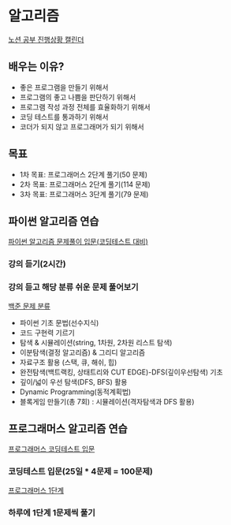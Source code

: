 # 알고리즘
[노션 공부 진행상황 캘린더](https://bolder-starburst-a73.notion.site/f58d5e137d81494e941f71884b288ce3)
## 배우는 이유?
- 좋은 프로그램을 만들기 위해서
- 프로그램의 좋고 나쁨을 판단하기 위해서
- 프로그램 작성 과정 전체를 효율화하기 위해서
- 코딩 테스트를 통과하기 위해서
- 코더가 되지 않고 프로그래머가 되기 위해서

## 목표
- 1차 목표: 프로그래머스 2단계 풀기(50 문제)
- 2차 목표: 프로그래머스 2단계 풀기(114 문제)
- 3차 목표: 프로그래머스 3단계 풀기(79 문제)

## 파이썬 알고리즘 연습
[파이썬 알고리즘 문제풀이 입문(코딩테스트 대비)](https://www.inflearn.com/course/%ED%8C%8C%EC%9D%B4%EC%8D%AC-%EC%95%8C%EA%B3%A0%EB%A6%AC%EC%A6%98-%EB%AC%B8%EC%A0%9C%ED%92%80%EC%9D%B4-%EC%BD%94%EB%94%A9%ED%85%8C%EC%8A%A4%ED%8A%B8)
### 강의 듣기(2시간)
### 강의 듣고 해당 분류 쉬운 문제 풀어보기
[백준 문제 분류](https://www.acmicpc.net/problem/tags)
- 파이썬 기초 문법(선수지식)
- 코드 구현력 기르기
- 탐색 & 시뮬레이션(string, 1차원, 2차원 리스트 탐색)
- 이분탐색(결정 알고리즘) & 그리디 알고리즘
- 자료구조 활용 (스택, 큐, 해쉬, 힙)
- 완전탐색(백트랙킹, 상태트리와 CUT EDGE)-DFS(깊이우선탐색) 기초
- 깊이/넓이 우선 탐색(DFS, BFS) 활용
- Dynamic Programming(동적계획법)
- 블록게임 만들기(총 7회) : 시뮬레이션(격자탐색과 DFS 활용)

## 프로그래머스 알고리즘 연습
[프로그래머스 코딩테스트 입문](https://school.programmers.co.kr/learn/challenges/beginner?order=acceptance_asc&page=1)
### 코딩테스트 입문(25일 * 4문제 = 100문제)
[프로그래머스 1단계](https://school.programmers.co.kr/learn/challenges?order=recent&page=1&levels=1)
### 하루에 1단계 1문제씩 풀기
